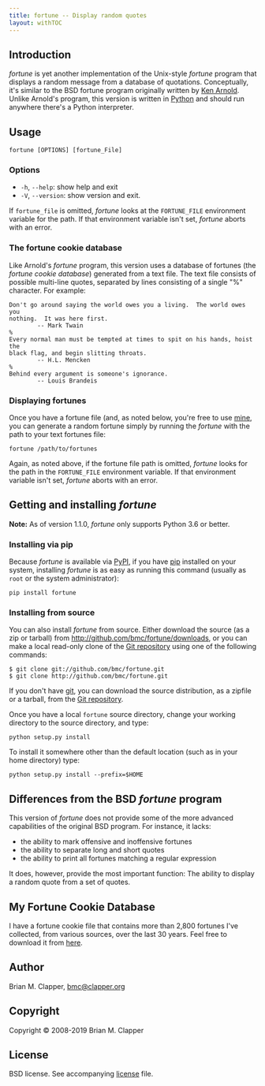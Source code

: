 ```yaml
---
title: fortune -- Display random quotes
layout: withTOC
---
```


## Introduction

*fortune* is yet another implementation of the Unix-style *fortune* program
that displays a random message from a database of quotations. Conceptually,
it's similar to the BSD fortune program originally written by [Ken Arnold][].
Unlike Arnold's program, this version is written in [Python][] and should
run anywhere there's a Python interpreter.

[Ken Arnold]: http://en.wikipedia.org/wiki/Ken_Arnold
[Python]: http://www.python.org/

## Usage

    fortune [OPTIONS] [fortune_File]

### Options

- `-h`, `--help`: show help and exit
- `-V`, `--version`: show version and exit.

If `fortune_file` is omitted, *fortune* looks at the `FORTUNE_FILE` environment
variable for the path. If that environment variable isn't set, *fortune*
aborts with an error.

### The fortune cookie database

Like Arnold's *fortune* program, this version uses a database of fortunes
(the *fortune cookie database*) generated from a text file. The text file
consists of possible multi-line quotes, separated by lines consisting of a
single "%" character. For example:

    Don't go around saying the world owes you a living.  The world owes you
    nothing.  It was here first.
            -- Mark Twain
    %
    Every normal man must be tempted at times to spit on his hands, hoist the
    black flag, and begin slitting throats.
            -- H.L. Mencken
    %
    Behind every argument is someone's ignorance.
            -- Louis Brandeis


### Displaying fortunes

Once you have a fortune file (and, as noted below, you're free to use
[mine][fortunes], you can generate a random fortune simply by running the 
*fortune* with the path to your text fortunes file:

    fortune /path/to/fortunes

Again, as noted above, if the fortune file path is omitted, *fortune* looks
for the path in the `FORTUNE_FILE` environment variable. If that
environment variable isn't set, *fortune* aborts with an error.

## Getting and installing *fortune*

**Note:** As of version 1.1.0, *fortune* only supports Python 3.6 or better.

### Installing via pip

Because *fortune* is available via [PyPI][], if you have [pip][] installed
on your system, installing *fortune* is as easy as running this command
(usually as `root` or the system administrator):

    pip install fortune

### Installing from source

You can also install *fortune* from source. Either download the source
(as a zip or tarball) from <http://github.com/bmc/fortune/downloads>, or
you can make a local read-only clone of the [Git repository][] using one of
the following commands:

    $ git clone git://github.com/bmc/fortune.git
    $ git clone http://github.com/bmc/fortune.git

If you don't have [git][], you can download the source distribution, as a
zipfile or a tarball, from the [Git repository][].

Once you have a local `fortune` source directory, change your working directory
to the source directory, and type:

    python setup.py install

To install it somewhere other than the default location (such as in your
home directory) type:

    python setup.py install --prefix=$HOME

## Differences from the BSD *fortune* program

This version of *fortune* does not provide some of the more advanced
capabilities of the original BSD program. For instance, it lacks:

* the ability to mark offensive and inoffensive fortunes
* the ability to separate long and short quotes
* the ability to print all fortunes matching a regular expression

It does, however, provide the most important function: The ability to
display a random quote from a set of quotes.

## My Fortune Cookie Database

I have a fortune cookie file that contains more than 2,800 fortunes I've
collected, from various sources, over the last 30 years. Feel free to
download it from [here][fortunes].

[fortunes]: http://github.com/bmc/fortunes

## Author

Brian M. Clapper, [bmc@clapper.org][]

## Copyright

Copyright &copy; 2008-2019 Brian M. Clapper

## License

BSD license. See accompanying [license][] file.

[license]: https://github.com/bmc/fortune/blob/master/LICENSE.md
[pip]: http://pip-installer.org/
[PyPI]: http://pypi.python.org/pypi
[Git repository]: http://github.com/bmc/fortune.git
[bmc@clapper.org]: mailto:bmc@clapper.org
[git]: http://git-scm.com/
